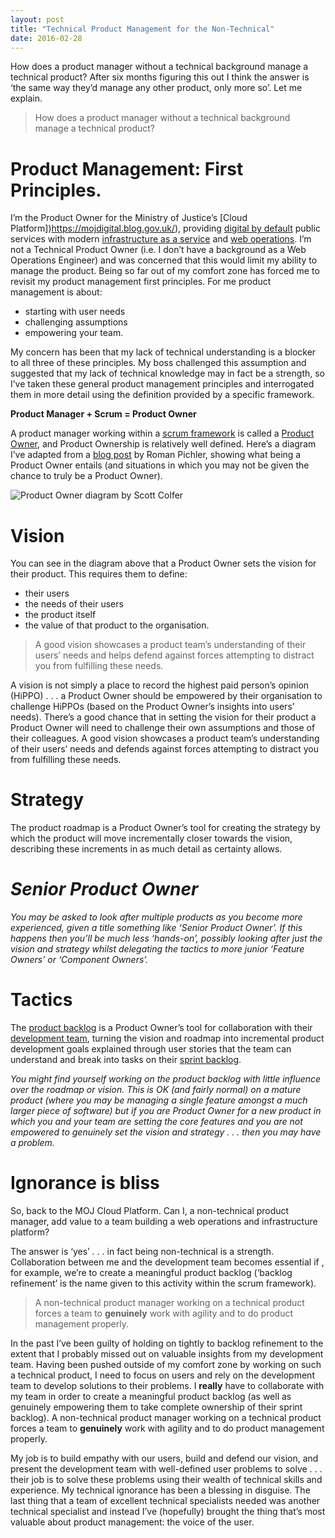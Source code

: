 ```yaml
---
layout: post
title: "Technical Product Management for the Non-Technical"
date: 2016-02-28
---
```


How does a product manager without a technical background manage a technical product? After six months figuring this out I think the answer is ‘the same way they’d manage any other product, only more so’. Let me explain.

> How does a product manager without a technical background manage a technical product?

# Product Management: First Principles.

I’m the Product Owner for the Ministry of Justice’s [Cloud Platform])https://mojdigital.blog.gov.uk/), providing [digital by default](https://www.gov.uk/service-manual/digital-by-default/) public services with modern [infrastructure as a service](https://en.wikipedia.org/wiki/Cloud_computing#Infrastructure_as_a_service_.28IaaS.29) and [web operations](https://en.wikipedia.org/wiki/Web_operations). I’m not a Technical Product Owner (i.e. I don’t have a background as a Web Operations Engineer) and was concerned that this would limit my ability to manage the product.
Being so far out of my comfort zone has forced me to revisit my product management first principles. For me product management is about:

- starting with user needs
- challenging assumptions
- empowering your team.

My concern has been that my lack of technical understanding is a blocker to all three of these principles. My boss challenged this assumption and suggested that my lack of technical knowledge may in fact be a strength, so I’ve taken these general product management principles and interrogated them in more detail using the definition provided by a specific framework.

**Product Manager + Scrum = Product Owner**

A product manager working within a [scrum framework](http://www.scrumguides.org/scrum-guide.html) is called a [Product Owner](http://www.scrumguides.org/scrum-guide.html#team-po), and Product Ownership is relatively well defined. Here’s a diagram I’ve adapted from a [blog post](http://www.romanpichler.com/blog/big-product-owner-small-product-owner/) by Roman Pichler, showing what being a Product Owner entails (and situations in which you may not be given the chance to truly be a Product Owner).

![Product Owner diagram by Scott Colfer](http://scottcolfer.github.io/_assets/product-owner-diagram.jpg)

# Vision

You can see in the diagram above that a Product Owner sets the vision for their product. This requires them to define:

- their users
- the needs of their users
- the product itself
- the value of that product to the organisation.

> A good vision showcases a product  team’s understanding of their users’ needs and helps defend against forces attempting to distract you from fulfilling these needs.

A vision is not simply a place to record the highest paid person’s opinion (HiPPO) . . . a Product Owner should be empowered by their organisation to challenge HiPPOs (based on the Product Owner’s insights into users’ needs). There’s a good chance that in setting the vision for their product a Product Owner will need to challenge their own assumptions and those of their colleagues. A good vision showcases a product  team’s understanding of their users’ needs and defends against forces attempting to distract you from fulfilling these needs.

# Strategy

The product roadmap is a Product Owner’s tool for creating the strategy by which the product will move incrementally closer towards the vision, describing these increments in as much detail as certainty allows.

# *Senior Product Owner*

*You may be asked to look after multiple products as you become more experienced, given a title something like ‘Senior Product Owner’. If this happens then you’ll be much less ‘hands-on’, possibly looking after just the vision and strategy whilst delegating the tactics to more junior ‘Feature Owners’ or ‘Component Owners’.*

# Tactics

The [product backlog](http://www.scrumguides.org/scrum-guide.html#artifacts-productbacklog) is a Product Owner’s tool for collaboration with their [development team](http://www.scrumguides.org/scrum-guide.html#team-dev), turning the vision and roadmap into incremental product development goals explained through user stories that the team can understand and break into tasks on their [sprint backlog](http://www.scrumguides.org/scrum-guide.html#artifacts-sprintbacklog).

*You might find yourself working on the product backlog with little influence over the roadmap or vision. This is OK (and fairly normal) on a mature product (where you may be managing a single feature amongst a much larger piece of software) but if you are Product Owner for a new product in which you and your team are setting the core features and you are not empowered to genuinely set the vision and strategy . . . then you may have a problem.*

# Ignorance is bliss

So, back to the MOJ Cloud Platform. Can I, a non-technical product manager, add value to a team building a web operations and infrastructure platform?

The answer is ‘yes’ . . . in fact being non-technical is a strength. Collaboration between me and the development team becomes essential if , for example, we’re to create a meaningful product backlog (‘backlog refinement’ is the name given to this activity within the scrum framework).

> A non-technical product manager working on a technical product forces a team to __genuinely__ work with agility and to do product management properly.

In the past I’ve been guilty of holding on tightly to backlog refinement to the extent that I probably missed out on valuable insights from my development team. Having been pushed outside of my comfort zone by working on such a technical product, I need to focus on users and rely on the development team to develop solutions to their problems. I __really__ have to collaborate with my team in order to create a meaningful product backlog (as well as genuinely empowering them to take complete ownership of their sprint backlog). A non-technical product manager working on a technical product forces a team to __genuinely__ work with agility and to do product management properly.

My job is to build empathy with our users, build and defend our vision, and present the development team with well-defined user problems to solve . . . their job is to solve these problems using their wealth of technical skills and experience. My technical ignorance has been a blessing in disguise. The last thing that a team of excellent technical specialists needed was another technical specialist and instead I’ve (hopefully) brought the thing that’s most valuable about product management: the voice of the user.

